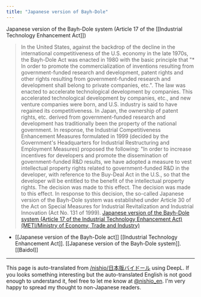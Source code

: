 ```yaml
---
title: "Japanese version of Bayh-Dole"
---
```


Japanese version of the Bayh-Dole system (Article 17 of the [[Industrial Technology Enhancement Act]])
> In the United States, against the backdrop of the decline in the international competitiveness of the U.S. economy in the late 1970s, the Bayh-Dole Act was enacted in 1980 with the basic principle that "* In order to promote the commercialization of inventions resulting from government-funded research and development, patent rights and other rights resulting from government-funded research and development shall belong to private companies, etc.". The law was enacted to accelerate technological development by companies. This accelerated technological development by companies, etc., and new venture companies were born, and U.S. industry is said to have regained its competitiveness.
>  In Japan, the ownership of patent rights, etc. derived from government-funded research and development has traditionally been the property of the national government. In response, the Industrial Competitiveness Enhancement Measures formulated in 1999 (decided by the Government's Headquarters for Industrial Restructuring and Employment Measures) proposed the following: "In order to increase incentives for developers and promote the dissemination of government-funded R&D results, we have adopted a measure to vest intellectual property rights related to government-funded R&D in the developer, with reference to the Buy-Deal Act in the U.S., so that the developer will be entitled to the benefit of the intellectual property rights. The decision was made to this effect. The decision was made to this effect. In response to this decision, the so-called Japanese version of the Bayh-Dole system was established under Article 30 of the Act on Special Measures for Industrial Revitalization and Industrial Innovation (Act No. 131 of 1999).
[Japanese version of the Bayh-Dole system (Article 17 of the Industrial Technology Enhancement Act) (METI/Ministry of Economy, Trade and Industry)](https://www.meti.go.jp/policy/economy/gijutsu_kakushin/innovation_policy/bayh_dole_act.html)


- [[Japanese version of the Bayh-Dole act]]
[[Industrial Technology Enhancement Act]].
[[Japanese version of the Bayh-Dole system]].
[[Baidol]]

---
This page is auto-translated from [/nishio/日本版バイドール](https://scrapbox.io/nishio/日本版バイドール) using DeepL. If you looks something interesting but the auto-translated English is not good enough to understand it, feel free to let me know at [@nishio_en](https://twitter.com/nishio_en). I'm very happy to spread my thought to non-Japanese readers.